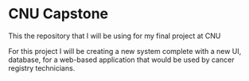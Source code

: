 # CNU Capstone
This the repository that I will be using for my final project at CNU

For this project I will be creating a new system complete with a new UI, database, for a web-based application that would be used by cancer registry technicians. 
